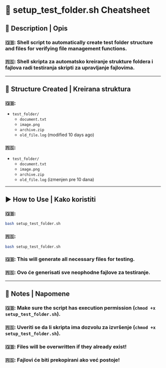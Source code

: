 # 🧾 setup_test_folder.sh Cheatsheet

## 📌 Description | Opis

### 🇬🇧: Shell script to automatically create test folder structure and files for verifying file management functions.  
### 🇷🇸: Shell skripta za automatsko kreiranje strukture foldera i fajlova radi testiranja skripti za upravljanje fajlovima.

---

## 🧱 Structure Created | Kreirana struktura

### 🇬🇧: 
- `test_folder/`
  - `document.txt`
  - `image.png`
  - `archive.zip`
  - `old_file.log` (modified 10 days ago)

### 🇷🇸:  
- `test_folder/`
  - `document.txt`
  - `image.png`
  - `archive.zip`
  - `old_file.log` (izmenjen pre 10 dana)

---

## ▶️ How to Use | Kako koristiti

### 🇬🇧: 
```bash
bash setup_test_folder.sh
```

### 🇷🇸: 
```bash
bash setup_test_folder.sh
```

### 🇬🇧:  This will generate all necessary files for testing.
### 🇷🇸:  Ovo će generisati sve neophodne fajlove za testiranje.

---

## 📎 Notes | Napomene

### 🇬🇧:  Make sure the script has execution permission (`chmod +x setup_test_folder.sh`).
### 🇷🇸:   Uveriti se da li skripta ima dozvolu za izvršenje (`chmod +x setup_test_folder.sh`).
### 🇬🇧:  Files will be overwritten if they already exist!
### 🇷🇸:  Fajlovi će biti prekopirani ako već postoje!


